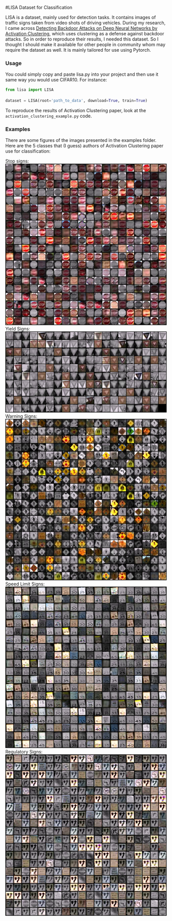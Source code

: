 #LISA Dataset for Classification

LISA is a dataset, mainly used for detection tasks.
It contains images of traffic signs taken from video shots of driving vehicles.
During my research, I came across [Detecting Backdoor Attacks on Deep Neural Networks by Activation Clustering](https://arxiv.org/pdf/1811.03728.pdf), 
which uses clustering as a defense against backdoor attacks. 
So in order to reproduce their results, I needed this dataset.
So I thought I should make it available for other people in community whom may require the dataset as well. 
It is mainly tailored for use using Pytorch. 


### Usage
You could simply copy and paste lisa.py into your project and then use it same way you would use CIFAR10. For instance:

```python
from lisa import LISA

dataset = LISA(root='path_to_data', download=True, train=True)

```

To reproduce the results of Activation Clustering paper, look at the `activation_clustering_example.py` code. 

### Examples 
There are some figures of the images presented in the examples folder. 
Here are the 5 classes that (I guess) authors of Activation Clustering paper use for classification:

Stop signs:
![Stop Signs](/examples/png/stop.png)
Yield Signs:
![Yield Signs](/examples/png/yield.png)
Warning Signs:
![Warning Signs](/examples/png/warning.png)
Speed Limit Signs:
![Speed Limit Signs](/examples/png/speed.png)
Regulatory Signs:
![Regulatory Signs](/examples/png/regulatory.png)